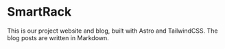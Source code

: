 # SmartRack

This is our project website and blog, built with Astro and TailwindCSS. The blog posts are written in Markdown.
